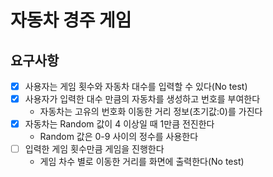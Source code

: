# 자동차 경주 게임
## 요구사항

* [X] 사용자는 게임 횟수와 자동차 대수를 입력할 수 있다(No test)
* [X] 사용자가 입력한 대수 만큼의 자동차를 생성하고 번호를 부여한다
  * 자동차는 고유의 번호화 이동한 거리 정보(초기값:0)를 가진다
* [X] 자동차는 Random 값이 4 이상일 때 1만큼 전진한다
  * Random 값은 0-9 사이의 정수를 사용한다
* [ ] 입력한 게임 횟수만큼 게임을 진행한다
  * 게임 차수 별로 이동한 거리를 화면에 출력한다(No test)